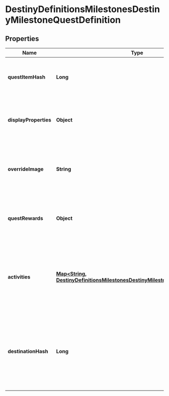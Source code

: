 
# DestinyDefinitionsMilestonesDestinyMilestoneQuestDefinition

## Properties
Name | Type | Description | Notes
------------ | ------------- | ------------- | -------------
**questItemHash** | **Long** | The item representing this Milestone quest. Use this hash to look up the DestinyInventoryItemDefinition for the quest to find its steps and human readable data. |  [optional]
**displayProperties** | **Object** | The individual quests may have different definitions from the overall milestone: if there&#39;s a specific active quest, use these displayProperties instead of that of the overall DestinyMilestoneDefinition. |  [optional]
**overrideImage** | **String** | If populated, this image can be shown instead of the generic milestone&#39;s image when this quest is live, or it can be used to show a background image for the quest itself that differs from that of the Activity or the Milestone. |  [optional]
**questRewards** | **Object** | The rewards you will get for completing this quest, as best as we could extract them from our data. Sometimes, it&#39;ll be a decent amount of data. Sometimes, it&#39;s going to be sucky. Sorry. |  [optional]
**activities** | [**Map&lt;String, DestinyDefinitionsMilestonesDestinyMilestoneActivityDefinition&gt;**](DestinyDefinitionsMilestonesDestinyMilestoneActivityDefinition.md) | The full set of all possible \&quot;conceptual activities\&quot; that are related to this Milestone. Tiers or alternative modes of play within these conceptual activities will be defined as sub-entities. Keyed by the Conceptual Activity Hash. Use the key to look up DestinyActivityDefinition. |  [optional]
**destinationHash** | **Long** | Sometimes, a Milestone&#39;s quest is related to an entire Destination rather than a specific activity. In that situation, this will be the hash of that Destination. Hotspots are currently the only Milestones that expose this data, but that does not preclude this data from being returned for other Milestones in the future. |  [optional]



